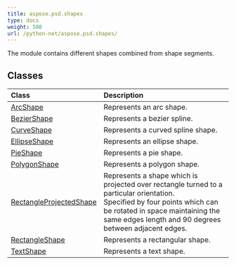 ```yaml
---
title: aspose.psd.shapes
type: docs
weight: 580
url: /python-net/aspose.psd.shapes/
---
```



The module contains different shapes combined from shape segments.

## **Classes**
| **Class** | **Description** |
| :- | :- |
| [ArcShape](/psd/python-net/aspose.psd.shapes/arcshape/) | Represents an arc shape. |
| [BezierShape](/psd/python-net/aspose.psd.shapes/beziershape/) | Represents a bezier spline. |
| [CurveShape](/psd/python-net/aspose.psd.shapes/curveshape/) | Represents a curved spline shape. |
| [EllipseShape](/psd/python-net/aspose.psd.shapes/ellipseshape/) | Represents an ellipse shape. |
| [PieShape](/psd/python-net/aspose.psd.shapes/pieshape/) | Represents a pie shape. |
| [PolygonShape](/psd/python-net/aspose.psd.shapes/polygonshape/) | Represents a polygon shape. |
| [RectangleProjectedShape](/psd/python-net/aspose.psd.shapes/rectangleprojectedshape/) | Represents a shape which is projected over rectangle turned to a particular orientation.<br/>            Specified by four points which can be rotated in space maintaining the same edges length and 90 degrees between adjacent edges. |
| [RectangleShape](/psd/python-net/aspose.psd.shapes/rectangleshape/) | Represents a rectangular shape. |
| [TextShape](/psd/python-net/aspose.psd.shapes/textshape/) | Represents a text shape. |
